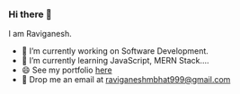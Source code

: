 ### Hi there 👋

I am Raviganesh.
- 🔭 I’m currently working on Software Development.
- 🌱 I’m currently learning JavaScript, MERN Stack....
- 😄 See my portfolio [here](https://raviganeshmaniyoor.netlify.app)
- 📧 Drop me an email at raviganeshmbhat999@gmail.com

<!--
**RAVIGANESHMBHAT/raviganeshmbhat** is a ✨ _special_ ✨ repository because its `README.md` (this file) appears on your GitHub profile.

Here are some ideas to get you started:

- 🔭 I’m currently working on ...
- 🌱 I’m currently learning ...
- 👯 I’m looking to collaborate on ...
- 🤔 I’m looking for help with ...
- 💬 Ask me about ...
- 📫 How to reach me: ...
- 😄 Pronouns: ...
- ⚡ Fun fact: ...
-->
